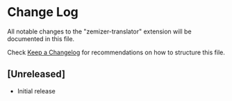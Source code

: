 # Change Log

All notable changes to the "zemizer-translator" extension will be documented in this file.

Check [Keep a Changelog](http://keepachangelog.com/) for recommendations on how to structure this file.

## [Unreleased]

- Initial release